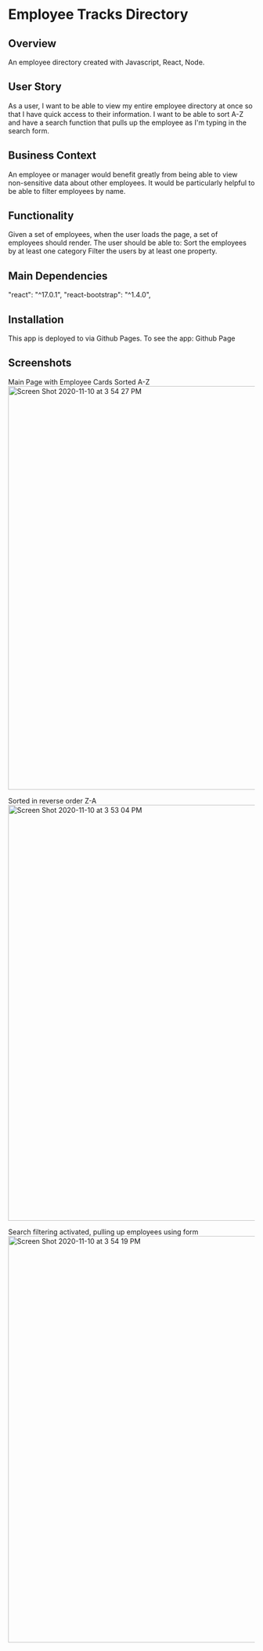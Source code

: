 # Employee Tracks Directory

## Overview

An employee directory created with Javascript, React, Node.

## User Story

As a user, I want to be able to view my entire employee directory at once so that I have quick access to their information. I want to be able to sort A-Z and have a search function that pulls up the employee as I'm typing in the search form.

## Business Context

An employee or manager would benefit greatly from being able to view non-sensitive data about other employees. It would be particularly helpful to be able to filter employees by name.

## Functionality

Given a set of employees, when the user loads the page, a set of employees should render.
The user should be able to:
Sort the employees by at least one category
Filter the users by at least one property.

## Main Dependencies

"react": "^17.0.1", "react-bootstrap": "^1.4.0",

## Installation

This app is deployed to via Github Pages. To see the app: Github Page

## Screenshots

Main Page with Employee Cards Sorted A-Z
<img width="823" alt="Screen Shot 2020-11-10 at 3 54 27 PM" src="https://user-images.githubusercontent.com/66789135/98743489-6520fc00-236d-11eb-94f3-543b3ec1e094.png">

Sorted in reverse order Z-A
<img width="848" alt="Screen Shot 2020-11-10 at 3 53 04 PM" src="https://user-images.githubusercontent.com/66789135/98743678-aca78800-236d-11eb-97b6-f7a5d6c1a4dd.png">


Search filtering activated, pulling up employees using form
<img width="829" alt="Screen Shot 2020-11-10 at 3 54 19 PM" src="https://user-images.githubusercontent.com/66789135/98743641-9f8a9900-236d-11eb-8c51-f510483c9c61.png">
